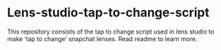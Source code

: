 # Lens-studio-tap-to-change-script
This repository consists of the tap to change script used in lens studio to make 'tap to change' snapchat lenses. Read readme to learn more.
